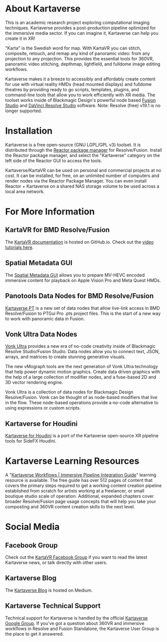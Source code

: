 # About Kartaverse

This is an academic research project exploring computational imaging techniques. Kartaverse provides a post-production pipeline optimized for the immersive media sector. If you can imagine it, Kartaverse can help you create it in XR!

"Karta" is the Swedish word for map. With KartaVR you can stitch, composite, retouch, and remap any kind of panoramic video: from any projection to any projection. This provides the essential tools for 360VR, panoramic video stitching, depthmap, lightfield, and fulldome image editing workflows. 

Kartaverse makes it a breeze to accessibly and affordably create content for use with virtual reality HMDs (head mounted displays) and fulldome theatres by providing ready to go scripts, templates, plugins, and command-line tools that allow you to work efficiently with XR media. The toolset works inside of Blackmagic Design's powerful node based [Fusion Studio](https://www.blackmagicdesign.com/products/fusion) and [DaVinci Resolve Studio](https://www.blackmagicdesign.com/products/davinciresolve/) software. Note: Resolve (free) v19.1 is no longer supported.

# Installation

Kartaverse is a free open-source (GNU LGPL/GPL v3) toolset. It is distributed through the [Reactor package manager](https://kartaverse.github.io/Reactor-Docs/#/reactor) for Resolve/Fusion. Install the Reactor package manager, and select the "Kartaverse" category on the left side of the Reactor GUI to access the tools.

Kartaverse/KartaVR can be used on personal and commercial projects at no cost. It can be installed, for free, on an unlimited number of computers and render nodes via the Reactor Package Manager. You can even install Reactor + Kartaverse on a shared NAS storage volume to be used across a local area network.

# For More Information

## KartaVR for BMD Resolve/Fusion

The [KartaVR documentation](https://kartaverse.github.io/Kartaverse-Docs/#/) is hosted on GitHub.io. Check out the [video tutorials here](https://kartaverse.github.io/Kartaverse-Docs/#/tutorials).

## Spatial Metadata GUI

The [Spatial Metadata GUI](https://github.com/Kartaverse/Spatial-Metadata) allows you to prepare MV-HEVC encoded immersive content for playback on Apple Vision Pro and Meta Quest HMDs.

## Panotools Data Nodes for BMD Resolve/Fusion

[Kartaverse PT](https://kartaverse.github.io/PT-Data-Nodes-Docs/) is a new set of data nodes that allow live-link access in BMD Resolve/Fusion to PTGui Pro .pts project files. This is the start of a new way to work with panoramic data in Fusion.

## Vonk Ultra Data Nodes

[Vonk Ultra](https://kartaverse.github.io/VonkUltra/) provides a new era of no-code creativity inside of Blackmagic Resolve Studio/Fusion Studio. Data nodes allow you to connect text, JSON, arrays, and matrices to create stunning generative visuals.

The new vMograph tools are the next generation of Vonk Ultra technology that help power dynamic motion graphics. Create data driven graphics with the help of a large collection of modifier nodes, and a fuse-based 2D and 3D vector rendering engine.

Vonk Ultra is a collection of data nodes for Blackmagic Design Resolve/Fusion. Vonk can be thought of as node-based modifiers that live in the flow. These node-based operations provide a no-code alternative to using expressions or custom scripts.

## Kartaverse for Houdini

[Kartaverse for Houdini](https://kartaverse.github.io/Kartaverse-for-Houdini) is a port of the Kartaverse open-source XR pipeline tools for SideFX Houdini.

# Kartaverse Learning Resources

A "[Kartaverse Workflows | Immersive Pipeline Integration Guide](https://docs.google.com/document/d/1tewIaHZh8mWI8x5BzlpZBkF8eXhK2b_XhTWiU_93HBA)" learning resource is available. The free guide has over 512 pages of content that covers the primary steps required to get a working content creation pipeline established from scratch for artists working at a freelancer, or small boutique studio scale of operation. Additional, expanded chapters cover broader Resolve/Fusion page usage concepts that will help you take your composting and 360VR content creation skills to the next level.

# Social Media

## Facebook Group

Check out the [KartaVR Facebook Group](https://www.facebook.com/groups/kartavr) if you want to read the latest Kartaverse news, or talk directly with other  users.

## Kartaverse Blog

The [Kartaverse Blog](https://medium.com/@andrewhazelden) is hosted on Medium.

## Kartaverse Technical Support

Technical support for Kartaverse is handled by the official [Kartaverse Google Group](https://groups.google.com/g/kartaverse/). If you've got a question about 360VR and immersive workflows in Resolve and Fusion Standalone, the Kartaverse User Group is the place to get it answered.

